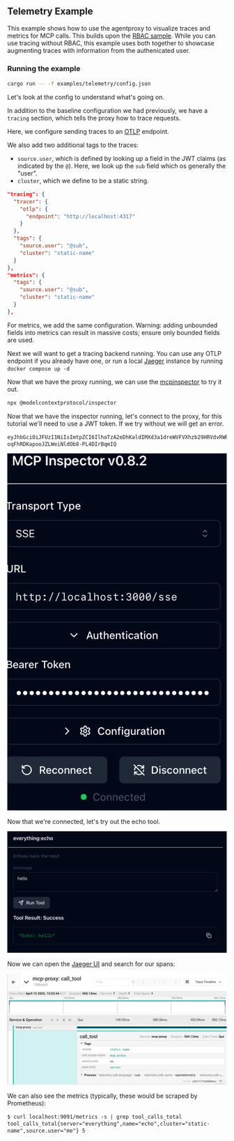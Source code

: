 ## Telemetry Example

This example shows how to use the agentproxy to visualize traces and metrics for MCP calls.
This builds upon the [RBAC sample](../rbac).
While you can use tracing without RBAC, this example uses both together to showcase augmenting traces with information from the authenicated user.

### Running the example

```bash
cargo run -- -f examples/telemetry/config.json
```

Let's look at the config to understand what's going on.

In addition to the baseline configuration we had previously, we have a `tracing` section, which tells the proxy how to trace requests.

Here, we configure sending traces to an [OTLP](https://opentelemetry.io/docs/specs/otel/protocol/) endpoint.

We also add two additional tags to the traces:
* `source.user`, which is defined by looking up a field in the JWT claims (as indicated by the `@`).
  Here, we look up the `sub` field which os generally the "user".
* `cluster`, which we define to be a static string.

```json
"tracing": {
  "tracer": {
    "otlp": {
      "endpoint": "http://localhost:4317"
    }
  },
  "tags": {
    "source.user": "@sub",
    "cluster": "static-name"
  }
},
"metrics": {
  "tags": {
    "source.user": "@sub",
    "cluster": "static-name"
  }
},
```

For metrics, we add the same configuration.
Warning: adding unbounded fields into metrics can result in massive costs; ensure only bounded fields are used.

Next we will want to get a tracing backend running.
You can use any OTLP endpoint if you already have one, or run a local [Jaeger](https://www.jaegertracing.io/) instance by running `docker compose up -d`

Now that we have the proxy running, we can use the [mcpinspector](https://github.com/modelcontextprotocol/inspector) to try it out.
```bash
npx @modelcontextprotocol/inspector
```

Now that we have the inspector running, let's connect to the proxy, for this tutorial we'll need to use a JWT token. If we try without we will get an error.
```
eyJhbGciOiJFUzI1NiIsImtpZCI6IlhoTzA2eDhKaldIMXd3a1dreWVFVXhzb29HRVdvRWRpZEVwd3lkX2htdUkiLCJ0eXAiOiJKV1QifQ.eyJhdWQiOiJtZS5jb20iLCJleHAiOjE5MDA2NTAyOTQsImlhdCI6MTc0Mjg2OTUxNywiaXNzIjoibWUiLCJqdGkiOiI3MDViYjM4MTNjN2Q3NDhlYjAyNzc5MjViZGExMjJhZmY5ZDBmYzE1MDNiOGY3YzFmY2I1NDc3MmRiZThkM2ZhIiwibmJmIjoxNzQyODY5NTE3LCJzdWIiOiJtZSJ9.cLeIaiWWMNuNlY92RiCV3k7mScNEvcVCY0WbfNWIvRFMOn_I3v-oqFhRDKapooJZLWeiNldOb8-PL4DIrBqmIQ
```

![Inspector](../rbac/img/connect.png)

Now that we're connected, let's try out the echo tool.

![Echo](../rbac/img/echo.png)

Now we can open the [Jaeger UI](http://localhost:16686/search) and search for our spans:

![Jaeger](./img/jaeger.png)

We can also see the metrics (typically, these would be scraped by Prometheus):

```
$ curl localhost:9091/metrics -s | grep tool_calls_total
tool_calls_total{server="everything",name="echo",cluster="static-name",source.user="me"} 5
```